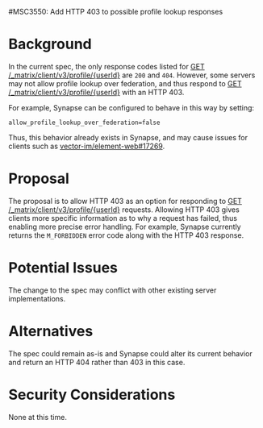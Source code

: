 #MSC3550: Add HTTP 403 to possible profile lookup responses

# Background
In the current spec, the only response codes listed for [GET /_matrix/client/v3/profile/{userId}](https://spec.matrix.org/v1.1/client-server-api/#get_matrixclientv3profileuserid)
are `200` and `404`. However, some servers may not allow profile lookup over federation, and thus
respond to [GET /_matrix/client/v3/profile/{userId}](https://spec.matrix.org/v1.1/client-server-api/#get_matrixclientv3profileuserid) with an HTTP 403.

For example, Synapse can be configured to behave in this way by setting:

```
allow_profile_lookup_over_federation=false
```

Thus, this behavior already exists in Synapse, and may cause issues for
clients such as [vector-im/element-web#17269](https://github.com/vector-im/element-web/issues/17269).

# Proposal
The proposal is to allow HTTP 403 as an option for responding to [GET /_matrix/client/v3/profile/{userId}](https://spec.matrix.org/v1.1/client-server-api/#get_matrixclientv3profileuserid)
requests. Allowing HTTP 403 gives clients more specific information as to why a request has 
failed, thus enabling more precise error handling. For example, Synapse currently 
returns the `M_FORBIDDEN` error code along with the HTTP 403 response.  

# Potential Issues
The change to the spec may conflict with other existing server implementations.

# Alternatives
The spec could remain as-is and Synapse could alter its current behavior and return an HTTP 
404 rather than 403 in this case. 

# Security Considerations
None at this time. 

